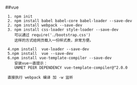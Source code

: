 
##vue

	 1. npm init
	 2. npm install babel babel-core babel-loader --save-dev
	 2. npm install webpack --save-dev
	 3. npm install css-loader style-loader --save-dev
	 	可以通过 require('./bootstrap.css') 
	 	这样的方式给网页载入一份样式表，非常方便。
	 	
	 4.npm install  vue-loader --save-dev
	 5.npm install  vue --save-dev
	 6.npm install vue-template-compiler --save-dev
	 	安装vue一直提示：
	 	UNMET PEER DEPENDENCY vue-template-compiler@^2.0.0
	 
	 直接执行 webpack 编译 加 -w 监听
	 

	 
	
	